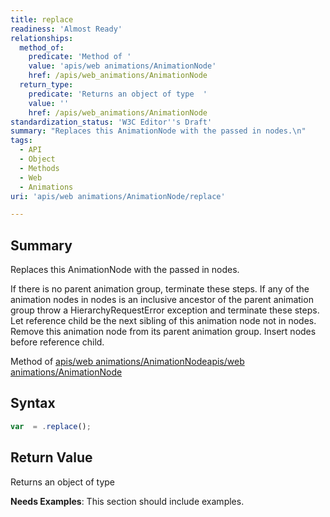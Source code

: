 ```yaml
---
title: replace
readiness: 'Almost Ready'
relationships:
  method_of:
    predicate: 'Method of '
    value: 'apis/web animations/AnimationNode'
    href: /apis/web_animations/AnimationNode
  return_type:
    predicate: 'Returns an object of type  '
    value: ''
    href: /apis/web_animations/AnimationNode
standardization_status: 'W3C Editor''s Draft'
summary: "Replaces this AnimationNode with the passed in nodes.\n"
tags:
  - API
  - Object
  - Methods
  - Web
  - Animations
uri: 'apis/web animations/AnimationNode/replace'

---
```

## Summary

Replaces this AnimationNode with the passed in nodes.

If there is no parent animation group, terminate these steps. If any of the animation nodes in nodes is an inclusive ancestor of the parent animation group throw a HierarchyRequestError exception and terminate these steps. Let reference child be the next sibling of this animation node not in nodes. Remove this animation node from its parent animation group. Insert nodes before reference child.

Method of [apis/web animations/AnimationNode](/apis/web_animations/AnimationNode)[apis/web animations/AnimationNode](/apis/web_animations/AnimationNode)

## Syntax

``` js
var  = .replace();
```

## Return Value

Returns an object of type

**Needs Examples**: This section should include examples.

